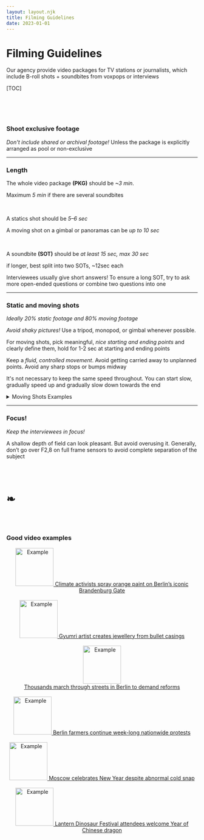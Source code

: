 ```yaml
---
layout: layout.njk
title: Filming Guidelines
date: 2023-01-01
---
```


# Filming Guidelines
Our agency provide video packages for TV stations or journalists, which include B-roll shots + soundbites from voxpops or interviews

[TOC]

<br><br><br>

### Shoot exclusive footage

*Don't include shared or archival footage!* Unless the package is explicitly arranged as pool or non-exclusive


***

### Length
The whole video package **(PKG)** should be *~3 min*.

Maximum *5 min* if there are several soundbites

<br>

A statics shot should be *5–6 sec*

A moving shot on a gimbal or panoramas can be *up to 10 sec*

<br>

A soundbite **(SOT)** should be *at least 15 sec, max 30 sec*

if longer, best split into two SOTs, ~12sec each

Interviewees usually give short answers! To ensure a long SOT, try to ask more open-ended questions or combine two questions into one

***

### Static and moving shots

*Ideally 20% static footage and 80% moving footage*

*Avoid shaky pictures!* Use a tripod, monopod, or gimbal whenever possible.

For moving shots, pick meaningful, *nice starting and ending points* and clearly define them, hold for 1-2 sec at starting and ending points

Keep a *fluid, controlled movement*. Avoid getting carried away to unplanned points. Avoid any sharp stops or bumps midway

It's not necessary to keep the same speed throughout. You can start slow, gradually speed up and gradually slow down towards the end

<details>
<summary>Moving Shots Examples</summary>
<blockquote>
<div style="text-align: center">
<video controls preload="metadata"><source src="https://github.com/Bureau-Documentation/Bureau-Documentation/raw/refs/heads/main/src/video/dolly-1280x720.webm#t=0.1" type="video/webm"/></video>
<br>Dolly push/pull
<br><br>
<video controls preload="metadata"><source src="https://github.com/Bureau-Documentation/Bureau-Documentation/raw/refs/heads/main/src/video/crane-1280x720.webm#t=0.1" type="video/webm"/></video>
<br>Crane reveal
<br><br>
<video controls preload="metadata"><source src="https://github.com/Bureau-Documentation/Bureau-Documentation/raw/refs/heads/main/src/video/lateral-1280x720.webm#t=0.1" type="video/webm"/></video>
<br>Lateral (slider)
<br><br>
<video controls preload="metadata"><source src="https://github.com/Bureau-Documentation/Bureau-Documentation/raw/refs/heads/main/src/video/parallax-1280x720.webm#t=0.1" type="video/webm"/></video>
<br>Parallax
</div>
</blockquote>
</details>

***

### Focus!

*Keep the interviewees in focus!*

A shallow depth of field can look pleasant. But avoid overusing it. Generally, don’t go over F2,8 on full frame sensors to avoid complete separation of the subject

<br><br>
# ❧
<br><br>

### Good video examples


<div style="text-align: center" class="blockquote">
<a href="https://www.viory.video/en/videos/a3019_17092023/climate-activists-spray-orange-paint-on-berlin-s-iconic-brandenburg-gate" target="_blank">
<img class="large" src="/img/climate-activists.jpg" width="100em" alt="Example">
Climate activists spray orange paint on Berlin’s iconic Brandenburg Gate
</a>
<br><br>
<a href="https://www.viory.video/en/videos/x4009_19022023/what-can-destroy-can-also-beautify-gyumri-artist-creates-jewellery-from-bullet-casings" target="_blank">
<img class="large" src="/img/bullet-casings.jpg" width="100em" alt="Example">
Gyumri artist creates jewellery from bullet casings
</a>
<br><br>
<a href="https://www.viory.video/en/videos/a3017_23092023/educational-change-now-thousands-march-through-streets-in-berlin-to-demand-reforms-better-working-conditions" target="_blank">
<img class="large" src="/img/working-conditions.jpg" width="100em" alt="Example">
<br>Thousands march through streets in Berlin to demand reforms
</a>
<br><br>
<a href="https://www.viory.video/en/videos/a3023_09012024/we-are-fighting-for-our-existence-hundreds-of-tractors-and-trucks-blockade-berlin-as-farmers-continue-week-long-nationwide-protests" target="_blank">
<img class="large" src="/img/nationwide-protests.jpg" width="100em" alt="Example">
Berlin farmers continue week-long nationwide protests
</a>
<br><br>
<a href="https://www.viory.video/en/videos/x4200_05012024/snow-matter-the-weather-moscow-celebrates-new-year-despite-abnormal-cold-snap" target="_blank">
<img class="large" src="/img/abnormal-cold-snap.jpg" width="100em" alt="Example">
Moscow celebrates New Year despite abnormal cold snap
</a>
<br><br>
<a href="https://www.viory.video/en/videos/a3008_03022024/enjoy-the-unique-romance-lantern-dinosaur-festival-attendees-welcome-year-of-chinese-dragon-in-zigong" target="_blank">
<img class="large" src="/img/chinese-dragon-in-zigong.jpg" width="100em" alt="Example">
Lantern Dinosaur Festival attendees welcome Year of Chinese dragon
</a>
</div>
